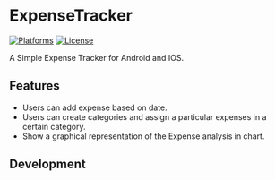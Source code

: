 # ExpenseTracker
[![Platforms](https://img.shields.io/badge/platform-iOS%20%7C%20Android-lightgrey.svg)](http://facebook.github.io/react-native/docs/getting-started.html)
[![License](https://img.shields.io/github/license/uiheros/react-native-redux-todo-list.svg?style=flat)](https://github.com/likithsai/ExpenseTracker/blob/master/LICENSE)

A Simple Expense Tracker for Android and IOS.

## Features
- Users can add expense based on date.
- Users can create categories and assign a particular expenses in a certain category.
- Show a graphical representation of the Expense analysis in chart.

## Development